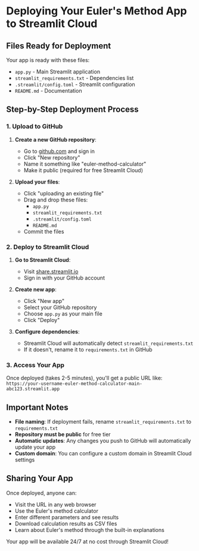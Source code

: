 # Deploying Your Euler's Method App to Streamlit Cloud

## Files Ready for Deployment

Your app is ready with these files:
- `app.py` - Main Streamlit application
- `streamlit_requirements.txt` - Dependencies list
- `.streamlit/config.toml` - Streamlit configuration
- `README.md` - Documentation

## Step-by-Step Deployment Process

### 1. Upload to GitHub

1. **Create a new GitHub repository**:
   - Go to [github.com](https://github.com) and sign in
   - Click "New repository"
   - Name it something like "euler-method-calculator"
   - Make it public (required for free Streamlit Cloud)

2. **Upload your files**:
   - Click "uploading an existing file"
   - Drag and drop these files:
     - `app.py`
     - `streamlit_requirements.txt`
     - `.streamlit/config.toml`
     - `README.md`
   - Commit the files

### 2. Deploy to Streamlit Cloud

1. **Go to Streamlit Cloud**:
   - Visit [share.streamlit.io](https://share.streamlit.io)
   - Sign in with your GitHub account

2. **Create new app**:
   - Click "New app"
   - Select your GitHub repository
   - Choose `app.py` as your main file
   - Click "Deploy"

3. **Configure dependencies**:
   - Streamlit Cloud will automatically detect `streamlit_requirements.txt`
   - If it doesn't, rename it to `requirements.txt` in GitHub

### 3. Access Your App

Once deployed (takes 2-5 minutes), you'll get a public URL like:
`https://your-username-euler-method-calculator-main-abc123.streamlit.app`

## Important Notes

- **File naming**: If deployment fails, rename `streamlit_requirements.txt` to `requirements.txt`
- **Repository must be public** for free tier
- **Automatic updates**: Any changes you push to GitHub will automatically update your app
- **Custom domain**: You can configure a custom domain in Streamlit Cloud settings

## Sharing Your App

Once deployed, anyone can:
- Visit the URL in any web browser
- Use the Euler's method calculator
- Enter different parameters and see results
- Download calculation results as CSV files
- Learn about Euler's method through the built-in explanations

Your app will be available 24/7 at no cost through Streamlit Cloud!
